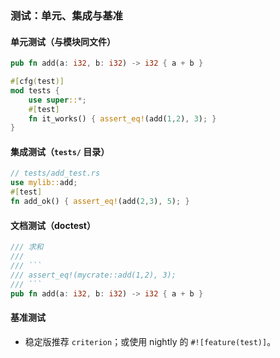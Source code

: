 ### 测试：单元、集成与基准

#### 单元测试（与模块同文件）

```rust
pub fn add(a: i32, b: i32) -> i32 { a + b }

#[cfg(test)]
mod tests {
    use super::*;
    #[test]
    fn it_works() { assert_eq!(add(1,2), 3); }
}
```

#### 集成测试（`tests/` 目录）

```rust
// tests/add_test.rs
use mylib::add;
#[test]
fn add_ok() { assert_eq!(add(2,3), 5); }
```

#### 文档测试（doctest）

```rust
/// 求和
///
/// ```
/// assert_eq!(mycrate::add(1,2), 3);
/// ```
pub fn add(a: i32, b: i32) -> i32 { a + b }
```

#### 基准测试

- 稳定版推荐 `criterion`；或使用 nightly 的 `#![feature(test)]`。

